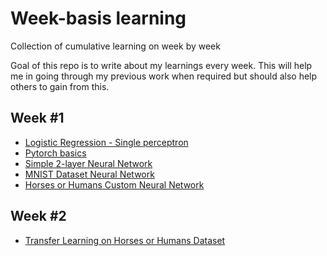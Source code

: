 # Week-basis learning

Collection of cumulative learning on week by week

Goal of this repo is to write about my learnings every week. This will help me in going through my previous work when required but should also help others to gain from this.  

## Week #1

+ [Logistic Regression - Single perceptron](Deep-Learning/perceptron_logistic_regression.ipynb)
+ [Pytorch basics](Deep-Learning/pytorch_basics.ipynb)
+ [Simple 2-layer Neural Network](Deep-Learning/simple_neural_network.ipynb)
+ [MNIST Dataset Neural Network](Deep-Learning/mnist_neural_network.ipynb)
+ [Horses or Humans Custom Neural Network](Deep-Learning/horses_or_humans_nn.ipynb)

## Week #2

+ [Transfer Learning on Horses or Humans Dataset](Deep-Learning/TransferLearning/horses_or_humans_model.ipynb)
